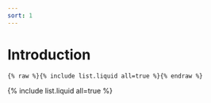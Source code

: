 ```yaml
---
sort: 1
---
```


# Introduction

```
{% raw %}{% include list.liquid all=true %}{% endraw %}
```


{% include list.liquid all=true %}
